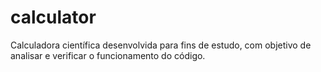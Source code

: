 # calculator
Calculadora científica desenvolvida para fins de estudo, com objetivo de analisar e verificar o funcionamento do código.
